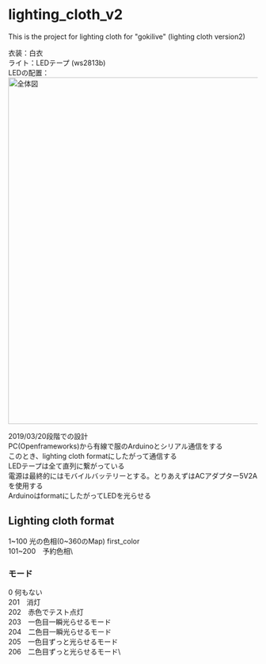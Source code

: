 # lighting_cloth_v2
This is the project for lighting cloth for "gokilive" (lighting cloth version2)

衣装：白衣\
ライト：LEDテープ (ws2813b)\
LEDの配置：\
<img width=700 alt="全体図" src="/Users/yusuke/tparty/light_cloth_v2/lighting_cloth_v2/haiti.jpg">

2019/03/20段階での設計\
PC(Openframeworks)から有線で服のArduinoとシリアル通信をする\
このとき、lighting cloth formatにしたがって通信する\
LEDテープは全て直列に繋がっている\
電源は最終的にはモバイルバッテリーとする。とりあえずはACアダプター5V2Aを使用する\
ArduinoはformatにしたがってLEDを光らせる

## Lighting cloth format
1~100 光の色相(0~360のMap) first_color\
101~200　予約色相\
### モード
0 何もない\
201　消灯\
202　赤色でテスト点灯\
203　一色目一瞬光らせるモード\
204　二色目一瞬光らせるモード\
205　一色目ずっと光らせるモード\
206　二色目ずっと光らせるモード\
